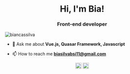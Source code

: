 <h1 align="center">Hi, I'm Bia!</h1>
<h3 align="center">Front-end developer</h3>
<p align="left"> <img src="https://komarev.com/ghpvc/?username=biancassilva" alt="biancassilva" /> </p>

- 💬 Ask me about **Vue.js, Quasar Framework, Javascript**

- 📫 How to reach me **biasilvabsi11@gmail.com**

<p align="center">
<a href="https://linkedin.com/in/biancassilva" target="blank"><img align="center" src="https://cdn.jsdelivr.net/npm/simple-icons@3.0.1/icons/linkedin.svg" alt="biancassilva" height="20" width="20" /></a>
<a href="https://instagram.com/__biassilva" target="blank"><img align="center" src="https://cdn.jsdelivr.net/npm/simple-icons@3.0.1/icons/instagram.svg" alt="__biassilva" height="20" width="20" /></a>
</p>
